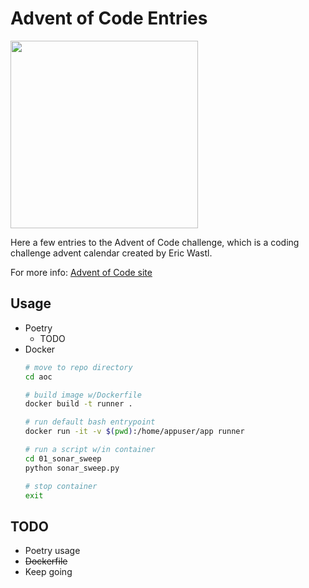 # Advent of Code Entries
<img src="https://user-images.githubusercontent.com/4097471/144654508-823c6e31-5e10-404c-9f9f-0d6b9d6ce617.jpg" width="300">

Here a few entries to the Advent of Code challenge, which is a coding challenge advent calendar created by Eric Wastl.

For more info: [Advent of Code site](http://adventofcode.com/)

## Usage
* Poetry
    * TODO
* Docker
    ```bash
    # move to repo directory
    cd aoc

    # build image w/Dockerfile
    docker build -t runner .

    # run default bash entrypoint
    docker run -it -v $(pwd):/home/appuser/app runner

    # run a script w/in container
    cd 01_sonar_sweep
    python sonar_sweep.py

    # stop container
    exit
    ```

## TODO
* Poetry usage
* ~~Dockerfile~~
* Keep going
